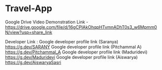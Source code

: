 # Travel-App

Google Drive Video Demonstration Link - https://drive.google.com/file/d/16gCPIAkOhqpHTvmnADhT0s3_w6Mpmm0N/view?usp=share_link

Developer Link :
Google developer profile link (Saranya)
https://g.dev/SARANY
Google developer profile link (Pitchammal A)
https://g.dev/Pitchammal_A
Google developer profile link (Maduridevi)
https://g.dev/Maduridevi
Google developer profile link (Aiswarya)
https://g.dev/AiswaryaSasri 
